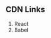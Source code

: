 ## CDN Links
1. React
        <script crossorigin src="https://unpkg.com/react@18/umd/react.development.js"></script>
		<script crossorigin src="https://unpkg.com/react-dom@18/umd/react-dom.development.js"></script>
2. Babel	
	<script src="https://unpkg.com/@babel/standalone/babel.min.js"></script>